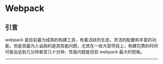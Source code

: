 # Webpack

## 引言

webpack 是目前最为成熟的构建工具，有着活跃的生态，灵活的配置和丰富的功能，但是其最为人诟病的是其性能问题，尤其在一些大型项目上，构建花费的时间可能会达到几分钟甚至几十分钟，性能问题是目前 webpack 最大的短板。

---
